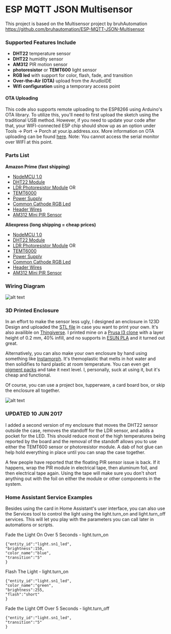 # ESP MQTT JSON Multisensor

This project is based on the Multisensor project by bruhAutomation
https://github.com/bruhautomation/ESP-MQTT-JSON-Multisensor

### Supported Features Include
- **DHT22** temperature sensor
- **DHT22** humidity sensor
- **AM312** PIR motion sensor 
- **photoresistor** or **TEMT600** light sensor
- **RGB led** with support for color, flash, fade, and transition
- **Over-the-Air (OTA)** upload from the ArudioIDE
- **Wifi configuration** using a temporary access point



#### OTA Uploading
This code also supports remote uploading to the ESP8266 using Arduino's OTA library. To utilize this, you'll need to first upload the sketch using the traditional USB method. However, if you need to update your code after that, your WIFI-connected ESP chip should show up as an option under Tools -> Port -> Porch at your.ip.address.xxx. More information on OTA uploading can be found [here](http://esp8266.github.io/Arduino/versions/2.0.0/doc/ota_updates/ota_updates.html). Note: You cannot access the serial monitor over WIFI at this point.  


### Parts List

**Amazon Prime (fast shipping)**
- [NodeMCU 1.0](http://geni.us/cpmi)
- [DHT22 Module](http://geni.us/vAJWMXo)
- [LDR Photoresistor Module](http://geni.us/O0AO0)
    OR
- [TEMT6000](http://geni.us/aRYe)
- [Power Supply](http://geni.us/ZZ1r)
- [Common Cathode RGB Led](http://geni.us/nFcB)
- [Header Wires](http://geni.us/pvFNG)
- [AM312 Mini PIR Sensor](http://geni.us/dbGQ)

**Aliexpress (long shipping = cheap prices)**
- [NodeMCU 1.0](http://geni.us/EfYA)
- [DHT22 Module](http://geni.us/35Np8H)
- [LDR Photoresistor Module](http://geni.us/O5iv)
    OR
- [TEMT6000](http://geni.us/xAuLoy)
- [Power Supply](http://geni.us/NSYjvb)
- [Common Cathode RGB Led](http://geni.us/OfHbhZb)
- [Header Wires](http://geni.us/Iv6p9)
- [AM312 Mini PIR Sensor](http://geni.us/WBKyxhx)


### Wiring Diagram
![alt text](https://github.com/bruhautomation/ESP-MQTT-JSON-Multisensor/blob/master/wiring_diagram_v2.png?raw=true "Wiring Diagram")


### 3D Printed Enclosure
In an effort to make the sensor less ugly, I designed an enclosure in 123D Design and uploaded the [STL file](https://github.com/bruhautomation/ESP-MQTT-JSON-Multisensor/blob/master/BRUH%20Multisensor%20V1.stl) in case you want to print your own. It's also availible on [Thingiverse](http://www.thingiverse.com/thing:2239142). I printed mine on a [Prusa I3 clone](https://www.youtube.com/watch?v=PLRdMtZVQfQ) with a layer height of 0.2 mm, 40% infill, and no supports in [ESUN PLA](http://geni.us/GS3U) and it turned out great. 

Alternatively, you can also make your own enclosure by hand using something like [Instamorph](http://geni.us/BtidLG3). It's themoplastic that melts in hot water and then solidifies to hard plastic at room temperature. You can even get [pigment packs](http://geni.us/dNTi) and take it next level. I, personally, suck at using it, but it's cheap and functional. 

Of course, you can use a project box, tupperware, a card board box, or skip the enclosure all together. 

![alt text](https://github.com/bruhautomation/ESP-MQTT-JSON-Multisensor/blob/master/BRUH%20Multisensor%20V1.PNG?raw=true "Enclosure")

### UPDATED 10 JUN 2017
I added a second version of my enclosure that moves the DHT22 sensor outside the case, removes the standoff for the LDR sensor, and adds a pocket for the LED. This should reduce most of the high temperatures being reported by the board and the removal of the standoff allows you to use either the TEMT600 sensor or photoresistor module. A dab of hot glue can help hold everything in place until you can snap the case together.

A few people have reported that the floating PIR sensor issue is back. If it happens, wrap the PIR module in electrical tape, then aluminum foil, and then electrical tape again. Using the tape will make sure you don't short anything out with the foil on either the module or other components in the system.



### Home Assistant Service Examples
Besides using the card in Home Assistant's user interface, you can also use the Services tool to control the light using the light.turn_on and light.turn_off services. This will let you play with the parameters you can call later in automations or scripts. 

Fade the Light On Over 5 Seconds - light.turn_on
```
{"entity_id":"light.sn1_led",
"brightness":150,
"color_name":"blue",
"transition":"5"
}
```

Flash The Light - light.turn_on
```
{"entity_id":"light.sn1_led",
"color_name":"green",
"brightness":255,
"flash":"short"
}
```

Fade the Light Off Over 5 Seconds - light.turn_off
```
{"entity_id":"light.sn1_led",
"transition":"5"
}
```

